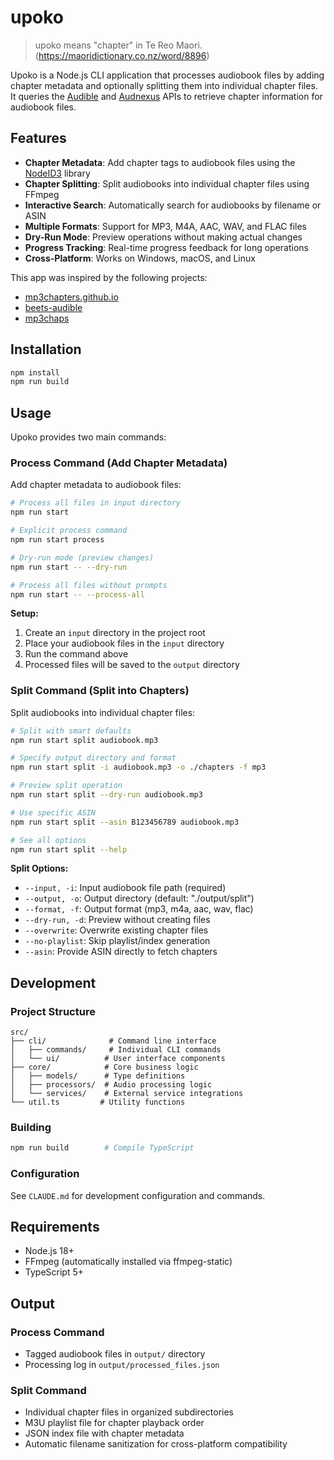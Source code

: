 # upoko

> upoko means "chapter" in Te Reo Maori. (https://maoridictionary.co.nz/word/8896)

Upoko is a Node.js CLI application that processes audiobook files by adding chapter metadata and optionally splitting them into individual chapter files. It queries the [Audible](https://audible.readthedocs.io/en/latest/misc/external_api.html#documentation) and [Audnexus](https://github.com/laxamentumtech/audnexus) APIs to retrieve chapter information for audiobook files.

## Features

- **Chapter Metadata**: Add chapter tags to audiobook files using the [NodeID3](https://github.com/Zazama/node-id3) library
- **Chapter Splitting**: Split audiobooks into individual chapter files using FFmpeg
- **Interactive Search**: Automatically search for audiobooks by filename or ASIN
- **Multiple Formats**: Support for MP3, M4A, AAC, WAV, and FLAC files
- **Dry-Run Mode**: Preview operations without making actual changes
- **Progress Tracking**: Real-time progress feedback for long operations
- **Cross-Platform**: Works on Windows, macOS, and Linux

This app was inspired by the following projects:

- [mp3chapters.github.io](https://github.com/mp3chapters/mp3chapters.github.io)
- [beets-audible](https://github.com/seanap/beets-audible)
- [mp3chaps](https://github.com/dskrad/mp3chaps)

## Installation

```bash
npm install
npm run build
```

## Usage

Upoko provides two main commands:

### Process Command (Add Chapter Metadata)

Add chapter metadata to audiobook files:

```bash
# Process all files in input directory
npm run start

# Explicit process command
npm run start process

# Dry-run mode (preview changes)
npm run start -- --dry-run

# Process all files without prompts
npm run start -- --process-all
```

**Setup:**
1. Create an `input` directory in the project root
2. Place your audiobook files in the `input` directory
3. Run the command above
4. Processed files will be saved to the `output` directory

### Split Command (Split into Chapters)

Split audiobooks into individual chapter files:

```bash
# Split with smart defaults
npm run start split audiobook.mp3

# Specify output directory and format
npm run start split -i audiobook.mp3 -o ./chapters -f mp3

# Preview split operation
npm run start split --dry-run audiobook.mp3

# Use specific ASIN
npm run start split --asin B123456789 audiobook.mp3

# See all options
npm run start split --help
```

**Split Options:**
- `--input, -i`: Input audiobook file path (required)
- `--output, -o`: Output directory (default: "./output/split")
- `--format, -f`: Output format (mp3, m4a, aac, wav, flac)
- `--dry-run, -d`: Preview without creating files
- `--overwrite`: Overwrite existing chapter files
- `--no-playlist`: Skip playlist/index generation
- `--asin`: Provide ASIN directly to fetch chapters

## Development

### Project Structure
```
src/
├── cli/              # Command line interface
│   ├── commands/     # Individual CLI commands
│   └── ui/          # User interface components
├── core/            # Core business logic
│   ├── models/      # Type definitions
│   ├── processors/  # Audio processing logic
│   └── services/    # External service integrations
└── util.ts         # Utility functions
```

### Building
```bash
npm run build        # Compile TypeScript
```

### Configuration
See `CLAUDE.md` for development configuration and commands.

## Requirements

- Node.js 18+
- FFmpeg (automatically installed via ffmpeg-static)
- TypeScript 5+

## Output

### Process Command
- Tagged audiobook files in `output/` directory
- Processing log in `output/processed_files.json`

### Split Command  
- Individual chapter files in organized subdirectories
- M3U playlist file for chapter playback order
- JSON index file with chapter metadata
- Automatic filename sanitization for cross-platform compatibility
